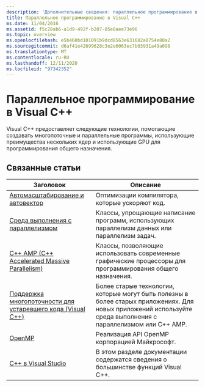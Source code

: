 ```yaml
---
description: 'Дополнительные сведения: параллельное программирование в Visual C++'
title: Параллельное программирование в Visual C++
ms.date: 11/04/2016
ms.assetid: f5c28ab6-a1d9-492f-b207-05e8aee73e96
ms.topic: overview
ms.openlocfilehash: e5b460bd101091b9dcd8563e631682a0754e80a2
ms.sourcegitcommit: d6af41e42699628c3e2e6063ec7b03931a49a098
ms.translationtype: MT
ms.contentlocale: ru-RU
ms.lasthandoff: 12/11/2020
ms.locfileid: "97342352"
---
```

# <a name="parallel-programming-in-visual-c"></a>Параллельное программирование в Visual C++

Visual C++ предоставляет следующие технологии, помогающие создавать многопоточные и параллельные программы, использующие преимущества нескольких ядер и использующие GPU для программирования общего назначения.

## <a name="related-articles"></a>Связанные статьи

|Заголовок|Описание|
|-----------|-----------------|
|[Автомасштабирование и автовектор](auto-parallelization-and-auto-vectorization.md)|Оптимизации компилятора, которые ускоряют код.|
|[Среда выполнения с параллелизмом](concrt/concurrency-runtime.md)|Классы, упрощающие написание программ, использующих параллелизм данных или параллелизм задач.|
|[C++ AMP (C++ Accelerated Massive Parallelism)](amp/cpp-amp-cpp-accelerated-massive-parallelism.md)|Классы, позволяющие использовать современные графические процессоры для программирования общего назначения.|
|[Поддержка многопоточности для устаревшего кода (Visual C++)](multithreading-support-for-older-code-visual-cpp.md)|Более старые технологии, которые могут быть полезны в более старых приложениях. Для новых приложений используйте среда выполнения с параллелизмом или C++ AMP.|
|[OpenMP](openmp/openmp-in-visual-cpp.md)|Реализация API OpenMP корпорацией Майкрософт.|
|[C++ в Visual Studio](../overview/visual-cpp-in-visual-studio.md)|В этом разделе документации содержатся сведения о большинстве функций Visual C++.|
